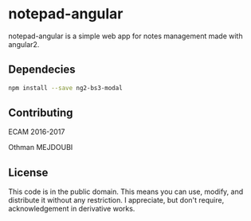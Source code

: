 notepad-angular
===

notepad-angular is a simple web app for notes management made with angular2.

Dependecies
-----------

```bash
npm install --save ng2-bs3-modal
```

Contributing
------------

ECAM 2016-2017

Othman MEJDOUBI

License
-------

This code is in the public domain.
This means you can use, modify, and distribute it without any restriction.  I
appreciate, but don't require, acknowledgement in derivative works.